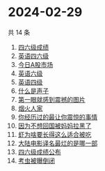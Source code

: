 # 2024-02-29

共 14 条

<!-- BEGIN -->
<!-- 最后更新时间 Thu Feb 29 2024 18:10:23 GMT+0800 (China Standard Time) -->

1. [四六级成绩](https://www.zhihu.com/search?q=四六级成绩)
1. [英语四六级](https://www.zhihu.com/search?q=英语四六级)
1. [今日A股市场](https://www.zhihu.com/search?q=今日A股市场)
1. [英语六级](https://www.zhihu.com/search?q=英语六级)
1. [英语四级](https://www.zhihu.com/search?q=英语四级)
1. [什么是声子](https://www.zhihu.com/search?q=什么是声子)
1. [第一眼就感到震撼的图片](https://www.zhihu.com/search?q=第一眼就感到震撼的图片)
1. [烟火人家](https://www.zhihu.com/search?q=烟火人家)
1. [你经历过的最让你震惊的事情](https://www.zhihu.com/search?q=你经历过的最让你震惊的事情)
1. [因为不想回国被妈妈拉黑了](https://www.zhihu.com/search?q=因为不想回国被妈妈拉黑了)
1. [虾为啥要长得这么适合被吃](https://www.zhihu.com/search?q=虾为啥要长得这么适合被吃)
1. [大陆电影译名最烂的是哪一部](https://www.zhihu.com/search?q=大陆电影译名最烂的是哪一部)
1. [四六级成绩公布](https://www.zhihu.com/search?q=四六级成绩公布)
1. [考虫被曝倒闭](https://www.zhihu.com/search?q=考虫被曝倒闭)

<!-- END -->
